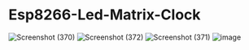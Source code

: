 # Esp8266-Led-Matrix-Clock

![Screenshot (370)](https://user-images.githubusercontent.com/25906435/132229585-845746a3-4588-481f-853f-54a7d24572f3.png)
![Screenshot (372)](https://user-images.githubusercontent.com/25906435/132229529-9b872fc0-8637-4c78-b102-b06b4aa27318.png)
![Screenshot (371)](https://user-images.githubusercontent.com/25906435/132229601-864d88d8-b8a3-46b7-b362-cd3fadec70e5.png)
![image](https://user-images.githubusercontent.com/25906435/132229238-75678b23-a96e-4e28-93da-bd410f109234.png)

